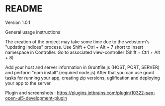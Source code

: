 # README #

Version 1.0.1

General usage instructions

The creation of the project may take some time due to the webstorm's "updating indices" process.
Use Shift + Ctrl + Alt + 7 short to insert namespace in Controller. 
Go to associated view-controller (Shift + Ctrl + Alt + 8)

Add your host and server information in Gruntfile.js (HOST, PORT, SERVER) and perform "npm install".(required node.js) After that you can use grunt tasks for running your app, creating zip versions, uglification and deploying your app to the server.


Plugin and screenshots : https://plugins.jetbrains.com/plugin/10322-sap-open-ui5-development-plugin
